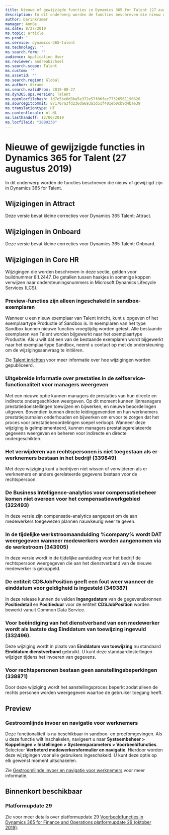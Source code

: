 ```yaml
---
title: Nieuwe of gewijzigde functies in Dynamics 365 for Talent (27 augustus 2019)
description: In dit onderwerp worden de functies beschreven die nieuw of gewijzigd zijn in Microsoft Dynamics 365 for Talent.
author: Darinkramer
manager: AnnBe
ms.date: 8/27/2019
ms.topic: article
ms.prod: ''
ms.service: dynamics-365-talent
ms.technology: ''
ms.search.form: ''
audience: Application User
ms.reviewer: andreabichsel
ms.search.scope: Talent
ms.custom: ''
ms.assetid: ''
ms.search.region: Global
ms.author: dkrame
ms.search.validFrom: 2019-08-27
ms.dyn365.ops.version: Talent
ms.openlocfilehash: 1d7e5be0d9ba5e372e57f06fec77326561196626
ms.sourcegitcommit: 871707a3fd236da693a3d51f401eb0cb9d4bae39
ms.translationtype: HT
ms.contentlocale: nl-NL
ms.lasthandoff: 12/06/2019
ms.locfileid: "2899238"
---
```

# <a name="whats-new-or-changed-in-dynamics-365-for-talent-august-27-2019"></a>Nieuwe of gewijzigde functies in Dynamics 365 for Talent (27 augustus 2019)

In dit onderwerp worden de functies beschreven die nieuw of gewijzigd zijn in Dynamics 365 for Talent.

## <a name="changes-in-attract"></a>Wijzigingen in Attract

Deze versie bevat kleine correcties voor Dynamics 365 Talent: Attract.

## <a name="changes-in-onboard"></a>Wijzigingen in Onboard

Deze versie bevat kleine correcties voor Dynamics 365 Talent: Onboard.

## <a name="changes-in-core-hr"></a>Wijzigingen in Core HR

Wijzigingen die worden beschreven in deze sectie, gelden voor buildnummer 8.1.2447. De getallen tussen haakjes in sommige koppen verwijzen naar ondersteuningsnummers in Microsoft Dynamics Lifecycle Services (LCS).

### <a name="preview-features-are-enabled-only-in-sandbox-instances"></a>Preview-functies zijn alleen ingeschakeld in sandbox-exemplaren

Wanneer u een nieuw exemplaar van Talent inricht, kunt u opgeven of het exemplaartype Productie of Sandbox is. In exemplaren van het type Sandbox kunnen nieuwe functies vroegtijdig worden getest. Alle bestaande exemplaren van Talent worden bijgewerkt naar het exemplaartype Productie. Als u wilt dat een van de bestaande exemplaren wordt bijgewerkt naar het exemplaartype Sandbox, neemt u contact op met de ondersteuning om de wijzigingsaanvraag te initiëren.

Zie [Talent inrichten](./provisioning-talent.md) voor meer informatie over hoe wijzigingen worden gepubliceerd.

### <a name="view-extended-information-for-performance-in-manager-self-service"></a>Uitgebreide informatie over prestaties in de selfservice-functionaliteit voor managers weergeven

Met een nieuwe optie kunnen managers de prestaties van hun directe en indirecte ondergeschikten weergeven. Op dit moment kunnen lijnmanagers prestatiedoelstellingen toewijzen en bijwerken, en nieuwe beoordelingen uitgeven. Bovendien kunnen directe leidinggevenden en hun werknemers prestatiejournalen onderhouden en bijwerken om ervoor te zorgen dat het proces voor prestatiebeoordelingen soepel verloopt. Wanneer deze wijziging is geïmplementeerd, kunnen managers prestatiegerelateerde gegevens weergeven en beheren voor indirecte en directe ondergeschikten.

### <a name="deleting-legal-entities-isnt-allowed-if-employees-exist-within-the-company-339849"></a>Het verwijderen van rechtspersonen is niet toegestaan als er werknemers bestaan in het bedrijf (339849)

Met deze wijziging kunt u bedrijven niet wissen of verwijderen als er werknemers en andere gerelateerde gegevens bestaan voor de rechtspersoon.

### <a name="compensation-management-business-intelligence-analytics-dont-match-on-the-compensation-workspace-322493"></a>De Business Intelligence-analytics voor compensatiebeheer komen niet overeen voor het compensatiewerkgebied (322493)

In deze versie zijn compensatie-analytics aangepast om de aan medewerkers toegewezen plannen nauwkeurig weer te geven.

### <a name="workflow-placeholder-company-displays-dat-when-hiring-employees-through-workflow-343905"></a>In de tijdelijke werkstroomaanduiding %company% wordt DAT weergegeven wanneer medewerkers worden aangenomen via de werkstroom (343905)

In deze versie wordt in de tijdelijke aanduiding voor het bedrijf de rechtspersoon weergegeven die aan het dienstverband van de nieuwe medewerker is gekoppeld.

### <a name="the-cdsjobposition-entity-displays-an-error-when-valid-to-date-is-set-349387"></a>De entiteit CDSJobPosition geeft een fout weer wanneer de einddatum voor geldigheid is ingesteld (349387)

In deze release kunnen de velden **Ingangsdatum** van de gegevensbronnen **Positiedetail** en **Positieduur** voor de entiteit **CDSJobPosition** worden bewerkt vanuit Common Data Service. 

### <a name="for-employee-termination-the-last-day-worked-is-populated-on-assignment-end-date-332496"></a>Voor beëindiging van het dienstverband van een medewerker wordt als laatste dag Einddatum van toewijzing ingevuld (332496).

Deze wijziging wordt in plaats van **Einddatum van toewijzing** nu standaard **Einddatum dienstverband** gebruikt. U kunt deze standaardinstellingen wijzigen tijdens het invoeren van gegevens.

### <a name="legal-entities-arent-limited-with-hire-338871"></a>Voor rechtspersonen bestaan geen aanstellingsbeperkingen (338871)
 
Door deze wijziging wordt het aanstellingsproces beperkt zodat alleen de rechts personen worden weergegeven waartoe de gebruiker toegang heeft.  

## <a name="in-preview"></a>Preview

### <a name="streamlined-employee-entry-and-navigation"></a>Gestroomlijnde invoer en navigatie voor werknemers

Deze functionaliteit is nu beschikbaar in sandbox- en proefomgevingen. Als u deze functie wilt inschakelen, navigeert u naar **Systeembeheer > Koppelingen > Instellingen > Systeemparameters > Voorbeeldfuncties**. Selecteer **Verbeterd medewerkersformulier en navigatie**. Hierdoor worden deze wijzigingen voor alle gebruikers ingeschakeld. U kunt deze optie op elk gewenst moment uitschakelen.

Zie [Gestroomlijnde invoer en navigatie voor werknemers](./streamlined-employee-entry.md) voor meer informatie.

## <a name="coming-soon"></a>Binnenkort beschikbaar

### <a name="platform-update-29"></a>Platformupdate 29

Zie voor meer details over platformupdate 29 [Voorbeeldfuncties in Dynamics 365 for Finance and Operations platformupdate 29 (oktober 2019)](https://docs.microsoft.com/en-us/dynamics365/unified-operations/fin-and-ops/get-started/whats-new-platform-update-29).

